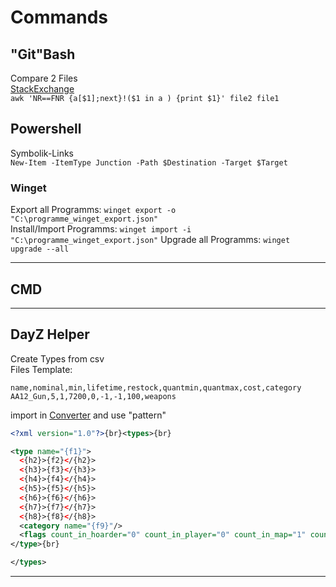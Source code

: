 # Commands

## "Git"Bash

Compare 2 Files  
[StackExchange](https://unix.stackexchange.com/questions/408644/remove-lines-in-file-1-from-file-2)  
`awk 'NR==FNR {a[$1];next}!($1 in a ) {print $1}' file2 file1`

## Powershell

Symbolik-Links  
`New-Item -ItemType Junction -Path $Destination -Target $Target`

### Winget

Export all Programms: `winget export -o "C:\programme_winget_export.json"`  
Install/Import Programms: `winget import -i "C:\programme_winget_export.json"`
Upgrade all Programms: `winget upgrade --all`

---

## CMD

---

## DayZ Helper

Create Types from csv  
Files Template:  

```csv
name,nominal,min,lifetime,restock,quantmin,quantmax,cost,category
AA12_Gun,5,1,7200,0,-1,-1,100,weapons
```

import in [Converter](https://www.convertcsv.com/csv-to-xml.htm) and use "pattern"

```xml
<?xml version="1.0"?>{br}<types>{br}

<type name="{f1}">
  <{h2}>{f2}</{h2}>
  <{h3}>{f3}</{h3}>
  <{h4}>{f4}</{h4}>
  <{h5}>{f5}</{h5}>
  <{h6}>{f6}</{h6}>
  <{h7}>{f7}</{h7}>
  <{h8}>{f8}</{h8}>
  <category name="{f9}"/>
  <flags count_in_hoarder="0" count_in_player="0" count_in_map="1" count_in_cargo="0" crafted="0" deloot="0"/>
</type>{br}

</types>
```

---

